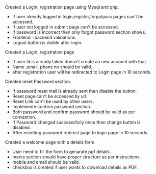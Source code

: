 Created a Login, registration page using Mysql and php.
- If user already logged in login,register,forgotpass pages can't be accessed.
- If user not logged in submit page can't be accessed.
- If password is incorrect then only forgot password section shows.
- Frontend +backend validations.
- Logout button is visible after login.

Created a Login, registration page 
- If user Id is already taken doesn't create an new account with that.
- Name ,email, phone no should be valid.
- after registration user will be redirected to Login page in 10 seconds.

Created reset Password section.
- If password reset mail is already sent then disable the button.
- Reset page can't be accessed by url.
- Reset Link can't be used by other users.
- Implemente confirm password section.
- Both password and confirm password should be valid as per convention. 
- If Password changed successsfully once then change button is disabled.
- After resetting password redirect page to login page in 10 seconds.
 
Created a welcome page with a details form.
- User need to fill the form to genarate pgf details.
- marks section should have proper structure as per instructions.
- mobile and email should be valid.
- checkbox is created if user wants to download details as PDF.  
